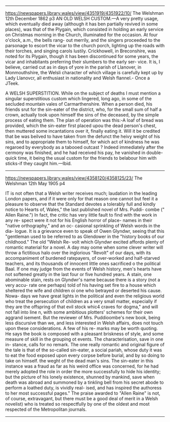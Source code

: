

---



https://newspapers.library.wales/view/4351919/4351922/10/
The Welshman
12th December 1862 p3
AN OLD WELSH CUSTOM.—A very pretty usage, which eventually died away (although it has ben partially revived in some places), was that of the Plygain, which consisted in holding an early service on Christmas morning in the Church, illuminated for the occasion. At four o'clock, a.m., the bells rang- out merrily, and the singers proceeded to the parsonage to escort the vicar to the church porch, lighting up the roads with their torches, and singing carols lustily. Crickhowell, in Breconshire, was noted for its Plygain, though it has been discontinued for some years, the vicar and inhabitants preferring their slumbers to the early ser- vice. It is, I believe, carried cut as in days of yore in the parish of Llanover, in Monmouthshire, the Welsli character of which village is carefully kept up by Lady Llanovcr, all enthusiast in nationality and Welsh flannel.- Once a JTeek.

A WELSH SUPERSTITION. While on the subject of deaths I must mention a singular superstitious custom which lingered, long ago, in some of the secluded mountain vales of Carmarthenshire. When a person died, his friends srut for the sin-eater of the district, who, for the small sum of half a crown, actually took upon himself the sins of the deceased, by the simple process of eating them. The plan of operation was this:-A loaf of bread was provided, which the sin-eater first placed upou the dead person's chest, then muttered some incantations over it, finally eating it. Will it be credited that be was beilved to have taken from the defunct the heivy weight of his sins, and to appropriate them to himself, for which act of kindness he was regaroed by everybody as a tabooed outcast ? Indeed immediately after the cermony was finished, and he had received his pay, he vanished in double-quick time, it being the usual custom for the friends to belabour him with sticks-if they caught him.—Ibid.


---


https://newspapers.library.wales/view/4358120/4358125/23/
The Welshman
12th May 1905 p4

IT is not often that a Welsh writer receives much; laudation in the leading London papers, and if it were only for that reason one cannot but feel it a pleasure to observe that the Standard devotes a tolerably full and kindly notice to Hearts of, Wales," the last published novel of Mrs. Puddi- combe (" Allen Raine.") In fact, the critic has very little fault to find with the work in any re- spect were it not for his English horror of place- names in their "native orthography," and an oc- casional sprinkling of Welsh words in the dia- logue. It is a grievance even to speak of Owen Glyndwr, seeing that this "gentleman used to be referred to as Glendower in the "history books of our childhood." The old "Welsh Re- volt which Glyndwr excited affords plenty of romantic material for a novel. A day may oome when some clever writer will throw a fictitious halo over the inglorious "Revolt" of our days, with its accompaniment of burdened ratepayers, of over-worked and half-starved teachers, and its thousands of innocent little ones sacrificed o the political Baal. If one may judge from the events of Welsh history, men's hearts have not softened greatly in the last four or five hundred years. A stain, one abominable stain, rests on Glyndwr's name because there is a story (not a very accu- rate one perhaps) told of his having set fire to a house which sheltered the wife and children oi one who betrayed or deserted his cause. Nowa- days we have great lights in the political and even the religious world who treat the persecution of children as a very small matter, especially if they are the offspring of that evil stock whic4 craves for dogma," and will not fall into line n, with some ambitious plotters' schemes for their own aggrand isement. But the reviewer of Mrs. Puddioombe's new book, being less discursive than we, and less interested in Welsh affairs, does not touch upon these considerations. A few of his re- marks may be worth quoting. He says the book is composed with a pleasant briskness of style, and some measure of skill in the grouping ot events. The characterisation, save in one in- stance, calls for no remark. The one really romantic and original figure of the tale is that of the so-called sin-eater, a social pariah, whose duty it was to eat the food exposed upon every corpse before burial, and by so doing to take on himself. the weght of the dead man's sins. The sin-eater in this instance was a fraud as far as his weird office was concerned, for he had merely adopted the role in order the more successfully to hide his identity; but the picture of his lonely existence, shunned by mankind, save when death was abroad and summoned by a tinkling bell from his secret abode to perform a loathed duty, is vividly real- ised, and has inspired the authoress to her most successful pages." The praise awarded to "Allen Raine" is not, of course, extravagant, but there must be a good deal of merit in a Welsh novelist) who is treated so respectfully by one of the oldest and most respected of the Metropolitan journals.


---

